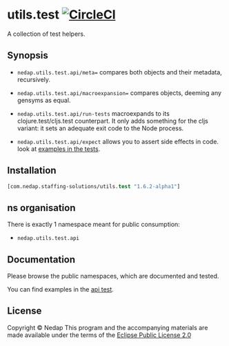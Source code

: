 # utils.test [![CircleCI](https://circleci.com/gh/nedap/utils.test.svg?style=svg&circle-token=40d5b1ddb5290559200d8569aeeba8ef70ef1883)](https://circleci.com/gh/nedap/utils.test)

A collection of test helpers.

## Synopsis

* `nedap.utils.test.api/meta=` compares both objects and their metadata, recursively.

* `nedap.utils.test.api/macroexpansion=` compares objects, deeming any gensyms as equal.

* `nedap.utils.test.api/run-tests` macroexpands to its clojure.test/cljs.test counterpart. It only adds something for the cljs variant: it sets an adequate exit code to the Node process.

* `nedap.utils.test.api/expect` allows you to assert side effects in code. look at [examples in the tests](https://github.com/nedap/utils.test/blob/55021bf884fb06aa3cb9d2706ffe6816a2923e45/test/unit/nedap/utils/test/api.cljc#L119-L123).

## Installation

```clojure
[com.nedap.staffing-solutions/utils.test "1.6.2-alpha1"]
```

## ns organisation

There is exactly 1 namespace meant for public consumption:
 - `nedap.utils.test.api`

## Documentation

Please browse the public namespaces, which are documented and tested.

You can find examples in the [api test](test/unit/nedap/utils/test/api.cljc).

## License

Copyright © Nedap
This program and the accompanying materials are made available under the terms of the [Eclipse Public License 2.0](https://www.eclipse.org/legal/epl-2.0)
